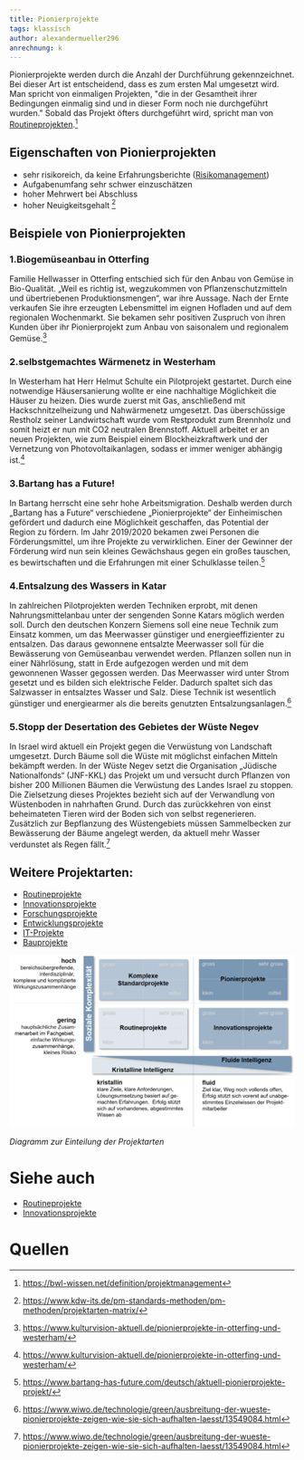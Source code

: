 ```yaml
---
title: Pionierprojekte
tags: klassisch
author: alexandermueller296
anrechnung: k
---
```


Pionierprojekte werden durch die Anzahl der Durchführung gekennzeichnet. Bei dieser Art ist entscheidend, dass es zum ersten Mal umgesetzt wird. Man spricht von einmaligen Projekten, "die in der Gesamtheit ihrer Bedingungen einmalig sind und in dieser Form noch nie durchgeführt wurden." Sobald das Projekt öfters durchgeführt wird, spricht man von [Routineprojekten](https://github.com/ManagingProjectsSuccessfully/ManagingProjectsSuccessfully.github.io/blob/main/kb/Routineprojekte.md).[^1]  

## Eigenschaften von Pionierprojekten
* sehr risikoreich, da keine Erfahrungsberichte ([Risikomanagement](https://github.com/ManagingProjectsSuccessfully/ManagingProjectsSuccessfully.github.io/blob/main/kb/Risikomanagement.md))
* Aufgabenumfang sehr schwer einzuschätzen
* hoher Mehrwert bei Abschluss
* hoher Neuigkeitsgehalt [^2]

## Beispiele von Pionierprojekten
### 1.Biogemüseanbau in Otterfing
Familie Hellwasser in Otterfing entschied sich für den Anbau von Gemüse in Bio-Qualität. „Weil es richtig ist, wegzukommen von Pflanzenschutzmitteln und übertriebenen Produktionsmengen“, war ihre Aussage. Nach der Ernte verkaufen Sie ihre erzeugten Lebensmittel im eignen Hofladen und auf dem regionalen Wochenmarkt. Sie bekamen sehr positiven Zuspruch von ihren Kunden über ihr Pionierprojekt zum Anbau von saisonalem und regionalem Gemüse.[^3]

### 2.selbstgemachtes Wärmenetz in Westerham
In Westerham hat Herr Helmut Schulte ein Pilotprojekt gestartet. Durch eine notwendige Häusersanierung wollte er eine nachhaltige Möglichkeit die Häuser zu heizen. Dies wurde zuerst mit Gas, anschließend mit Hackschnitzelheizung und Nahwärmenetz umgesetzt. Das überschüssige Restholz seiner Landwirtschaft wurde vom Restprodukt zum Brennholz und somit heizt er nun mit CO2 neutralen Brennstoff. Aktuell arbeitet er an neuen Projekten, wie zum Beispiel einem Blockheizkraftwerk und der Vernetzung von Photovoltaikanlagen, sodass er immer weniger abhängig ist.[^3]

### 3.Bartang has a Future!
In Bartang herrscht eine sehr hohe Arbeitsmigration. Deshalb werden durch „Bartang has a Future“ verschiedene „Pionierprojekte“ der Einheimischen gefördert und dadurch eine Möglichkeit geschaffen, das Potential der Region zu fördern.
Im Jahr 2019/2020 bekamen zwei Personen die Förderungsmittel, um ihre Projekte zu verwirklichen. Einer der Gewinner der Förderung wird nun sein kleines Gewächshaus gegen ein großes tauschen, es bewirtschaften und die Erfahrungen mit einer Schulklasse teilen.[^4]

### 4.Entsalzung des Wassers in Katar
In zahlreichen Pilotprojekten werden Techniken erprobt, mit denen Nahrungsmittelanbau unter der sengenden Sonne Katars möglich werden soll. Durch den deutschen Konzern Siemens soll eine neue Technik zum Einsatz kommen, um das Meerwasser günstiger und energieeffizienter zu entsalzen. Das daraus gewonnene entsalzte Meerwasser soll für die Bewässerung von Gemüseanbau verwendet werden. Pflanzen sollen nun in einer Nährlösung, statt in Erde aufgezogen werden und mit dem gewonnenen Wasser gegossen werden. Das Meerwasser wird unter Strom gesetzt und es bilden sich elektrische Felder. Dadurch spaltet sich das Salzwasser in entsalztes Wasser und Salz. Diese Technik ist wesentlich günstiger und energiearmer als die bereits genutzten Entsalzungsanlagen.[^5]

### 5.Stopp der Desertation des Gebietes der Wüste Negev
In Israel wird aktuell ein Projekt gegen die Verwüstung von Landschaft umgesetzt. Durch Bäume soll die Wüste mit möglichst einfachen Mitteln bekämpft werden. In der Wüste Negev setzt die Organisation „Jüdische Nationalfonds“ (JNF-KKL) das Projekt um und versucht durch Pflanzen von bisher 200 Millionen Bäumen die Verwüstung des Landes Israel zu stoppen. 
Die Zielsetzung dieses Projektes bezieht sich auf der Verwandlung von Wüstenboden in nahrhaften Grund. Durch das zurückkehren von einst beheimateten Tieren wird der Boden sich von selbst regenerieren. Zusätzlich zur Bepflanzung des Wüstengebiets müssen Sammelbecken zur Bewässerung der Bäume angelegt werden, da aktuell mehr Wasser verdunstet als Regen fällt.[^5]


## Weitere Projektarten:
*	[Routineprojekte](https://github.com/ManagingProjectsSuccessfully/ManagingProjectsSuccessfully.github.io/blob/main/kb/Routineprojekte.md)
*	[Innovationsprojekte](https://github.com/ManagingProjectsSuccessfully/ManagingProjectsSuccessfully.github.io/blob/main/kb/Innovationsprojekte.md)
*	[Forschungsprojekte](https://github.com/ManagingProjectsSuccessfully/ManagingProjectsSuccessfully.github.io/blob/main/kb/Forschungsprojekte.md)
*	[Entwicklungsprojekte](https://github.com/ManagingProjectsSuccessfully/ManagingProjectsSuccessfully.github.io/blob/main/kb/Entwicklungsprojekte.md)
*	[IT-Projekte](https://github.com/ManagingProjectsSuccessfully/ManagingProjectsSuccessfully.github.io/blob/main/kb/IT-Projekte.md)
*	[Bauprojekte](https://github.com/ManagingProjectsSuccessfully/ManagingProjectsSuccessfully.github.io/blob/main/kb/Bauprojekte.md)



![Projektcharakterisierung](Pionierprojekte/Projektcharakterisierung.png)

*Diagramm zur Einteilung der Projektarten*


# Siehe auch
*	[Routineprojekte](https://github.com/ManagingProjectsSuccessfully/ManagingProjectsSuccessfully.github.io/blob/main/kb/Routineprojekte.md)
*	[Innovationsprojekte](https://github.com/ManagingProjectsSuccessfully/ManagingProjectsSuccessfully.github.io/blob/main/kb/Innovationsprojekte.md)

# Quellen

[^1]: https://bwl-wissen.net/definition/projektmanagement
[^2]: https://www.kdw-its.de/pm-standards-methoden/pm-methoden/projektarten-matrix/
[^3]: https://www.kulturvision-aktuell.de/pionierprojekte-in-otterfing-und-westerham/
[^4]: https://www.bartang-has-future.com/deutsch/aktuell-pionierprojekte-projekt/
[^5]: https://www.wiwo.de/technologie/green/ausbreitung-der-wueste-pionierprojekte-zeigen-wie-sie-sich-aufhalten-laesst/13549084.html 

